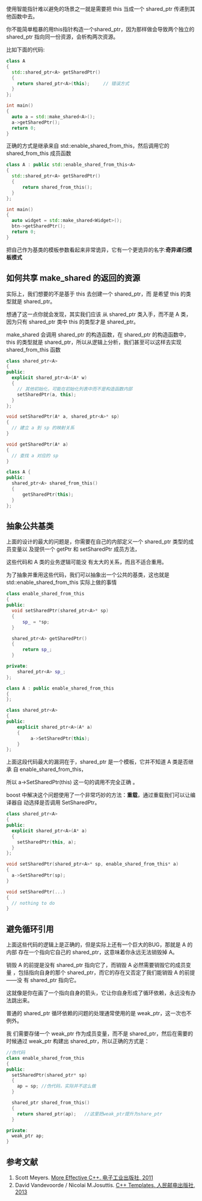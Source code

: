 使用智能指针难以避免的场景之一就是需要把 this 当成一个 shared_ptr 传递到其他函数中去。

你不能简单粗暴的用this指针构造一个shared_ptr，因为那样做会导致两个独立的 shared_ptr 指向同一份资源，会析构两次资源。

比如下面的代码:
```cpp
class A
{
  std::shared_ptr<A> getSharedPtr()
  {
    return shared_ptr<A>(this);     // 错误方式
  }
};

int main()
{
  auto a = std::make_shared<A>();
  a->getSharedPtr();
  return 0;
}
```

正确的方式是继承来自 std::enable_shared_from_this，然后调用它的 shared_from_this 成员函数

```cpp
class A : public std::enable_shared_from_this<A>
{
  std::shared_ptr<A> getSharedPtr()
  {
      return shared_from_this();
  }
};

int main()
{
  auto widget = std::make_shared<Widget>();
  btn->getSharedPtr();
  return 0;
}
```
把自己作为基类的模板参数看起来非常诡异，它有一个更诡异的名字:**奇异递归模板模式**

## 如何共享 make_shared 的返回的资源

实际上，我们想要的不是基于 this 去创建一个 shared_ptr，而 是希望 this 的类型就是 shared_ptr。

想通了这一点你就会发现，其实我们应该 从 shared_ptr 类入手，而不是 A 类，因为只有 shared_ptr 类中 this 的类型才是 shared_ptr。

make_shared 会调用 shared_ptr 的构造函数，在 shared_ptr 的构造函数中，this 的类型就是 shared_ptr，所以从逻辑上分析，我们甚至可以这样去实现 shared_from_this 函数

```cpp
class shared_ptr<A>
{
public:
  explicit shared_ptr<A>(A* w)
  {
    // 其他初始化，可能在初始化列表中而不是构造函数内部
    setSharedPtr(a, this);
  }
};

void setSharedPtr(A* a, shared_ptr<A>* sp)
{
  // 建立 a 到 sp 的映射关系
}

void getSharedPtr(A* a)
{
  // 查找 a 对应的 sp
}

class A {
public:
  shared_ptr<A> shared_from_this()
  {
      getSharedPtr(this);
  }
};
```

## 抽象公共基类
上面的设计的最大的问题是，你需要在自己的内部定义一个 shared_ptr 类型的成员变量以 及提供一个 getPtr 和 setSharedPtr 成员方法，

这些代码和 A 类的业务逻辑可能没 有太大的关系，而且不适合重用。

为了抽象并重用这些代码，我们可以抽象出一个公共的基类，这也就是 std::enable_shared_from_this 实际上做的事情

```cpp
class enable_shared_from_this
{
public:
  void setSharedPtr(shared_ptr<A>* sp)
  {
      sp_ = *sp;
  }

  shared_ptr<A> getSharedPtr()
  {
      return sp_;
  }

private:
    shared_ptr<A> sp_;
};

class A : public enable_shared_from_this
{
};

class shared_ptr<A>
{
public:
    explicit shared_ptr<A>(A* a)
    {
         a->SetSharedPtr(this);
    }
};
```
上面这段代码最大的漏洞在于，shared_ptr 是一个模板，它并不知道 A 类是否继承 自 enable_shared_from_this，

所以 a->SetSharedPtr(this) 这一句的调用不完全正确 。

boost 中解决这个问题使用了一个非常巧妙的方法：**重载**，通过重载我们可以让编译器自 动选择是否调用 SetSharedPtr。
```cpp
class shared_ptr<A>
{
public:
  explicit shared_ptr<A>(A* a)
  {
    setSharedPtr(this, a);
  }
};

void setSharedPtr(shared_ptr<A>* sp, enable_shared_from_this* a)
{
  a->SetSharedPtr(sp);
}

void setSharedPtr(...)
{
  // nothing to do
}
```

## 避免循环引用
上面这些代码的逻辑上是正确的，但是实际上还有一个巨大的BUG，那就是 A 的内部 存在一个指向它自己的 shared_ptr，这意味着你永远无法销毁掉 A。

销毁 A 的前提是没有 shared_ptr 指向它了，而销毁 A 必然需要销毁它的成员变量 ，包括指向自身的那个 shared_ptr，而它的存在又否定了我们能销毁 A 的前提——没 有 shared_ptr 指向它。

这就像是你在画了一个指向自身的箭头，它让你自身形成了循环依赖，永远没有办法跳出来。

普通的 shared_ptr 循环依赖的问题的处理通常使用的是 weak_ptr，这一次也不例外。

我 们需要存储一个 weak_ptr 作为成员变量，而不是 shared_ptr，然后在需要的时候通过 weak_ptr 构建出 shared_ptr，所以正确的方式是：

```cpp
//伪代码
class enable_shared_from_this
{
public:
  setSharedPtr(shared_ptr* sp)
  {
    ap = sp; //伪代码，实际并不这么做
  }

  shared_ptr shared_from_this()
  {
    return shared_ptr(ap);   //这里把weak_ptr提升为share_ptr
  }

private:
  weak_ptr ap;
}
```
## 参考文献
1. Scott Meyers. [More Effective C++. 电子工业出版社, 2011](https://book.douban.com/subject/5908727/)
2. David Vandevoorde / Nicolai M.Josuttis. [C++ Templates. 人民邮电出版社, 2013](https://book.douban.com/subject/23780707/)
